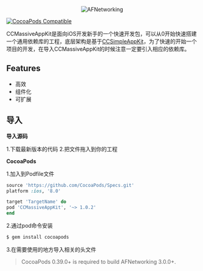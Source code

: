 <p align="center" >
  <img src="https://raw.github.com/AFNetworking/AFNetworking/assets/afnetworking-logo.png" alt="AFNetworking" title="AFNetworking">
</p>


[![CocoaPods Compatible](https://img.shields.io/cocoapods/v/CCMassiveAppKit.svg)](https://img.shields.io/cocoapods/v/AFNetworking.svg)

CCMassiveAppKit是面向iOS开发新手的一个快速开发包，可以从0开始快速搭建一个通用依赖库的工程，底层架构是基于[CCSimpleAppKit](www.baidu.com)，为了快速的开始一个项目的开发，在导入CCMassiveAppKit的时候注意一定要引入相应的依赖库。

## Features

- 高效
- 组件化
- 可扩展

## 导入

**导入源码**

1.下载最新版本的代码
2.把文件拖入到你的工程

**CocoaPods**

1.加入到Podfile文件
```ruby
source 'https://github.com/CocoaPods/Specs.git'
platform :ios, '8.0'

target 'TargetName' do
pod 'CCMassiveAppKit', '~> 1.0.2'
end
```
2.通过pod命令安装
```bash
$ gem install cocoapods
```
3.在需要使用的地方导入相关的头文件

> CocoaPods 0.39.0+ is required to build AFNetworking 3.0.0+.

